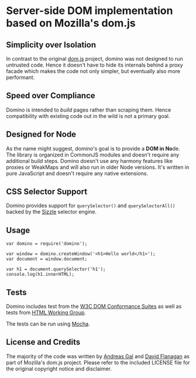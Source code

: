 # Server-side DOM implementation based on Mozilla's dom.js


## Simplicity over Isolation

In contrast to the original [dom.js](https://github.com/andreasgal/dom.js) project, domino was not designed to run untrusted code. Hence it doesn't have to hide its internals behind a proxy facade which makes the code not only simpler, but eventually also more performant.

## Speed over Compliance

Domino is intended to _build_ pages rather than scraping them. Hence compatibility with existing code out in the wild is not a primary goal.

## Designed for Node

As the name might suggest, domino's goal is to provide a <b>DOM in No</b>de. The library is organized in CommonJS modules and doesn't require any additional build steps. Domino doesn't use any harmony features like proxies or WeakMaps and will also run in older Node versions. It's written in pure JavaScript and doesn't require any native extensions.

## CSS Selector Support

Domino provides support for `querySelector()` and `querySelectorAll()` backed by the [Sizzle](http://sizzlejs.com/) selector engine.

## Usage

    var domino = require('domino');

    var window = domino.createWindow('<h1>Hello world</h1>');
    var document = window.document;

    var h1 = document.querySelector('h1');
    console.log(h1.innerHTML);

## Tests

Domino includes test from the [W3C DOM Conformance Suites](http://www.w3.org/DOM/Test/)
as well as tests from [HTML Working Group](http://www.w3.org/html/wg/wiki/Testing).

The tests can be run using [Mocha](http://visionmedia.github.com/mocha/).


## License and Credits

The majority of the code was written by [Andreas Gal](https://github.com/andreasgal/) and [David Flanagan](https://github.com/davidflanagan) as part of Mozilla's dom.js project. Please refer to the included LICENSE file for the original copyright notice and disclaimer.
